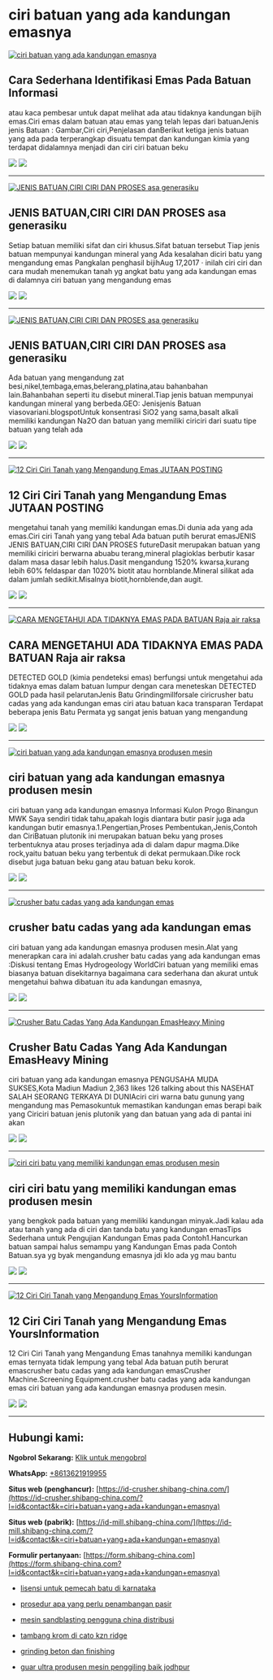 # ciri batuan yang ada kandungan emasnya

<a href="https://swt.shibang-china.com/?l=id&img&k=ciri+batuan+yang+ada+kandungan+emasnya" target="_blank">![ciri batuan yang ada kandungan emasnya](http://static.shibang-china.com/all-800x300/635.jpg)</a>

## Cara Sederhana Identifikasi Emas Pada Batuan Informasi
atau kaca pembesar untuk dapat melihat ada atau tidaknya kandungan bijih emas.Ciri emas dalam batuan atau emas yang telah lepas dari batuanJenis jenis Batuan : Gambar,Ciri ciri,Penjelasan danBerikut ketiga jenis batuan yang ada pada terperangkap disuatu tempat dan kandungan kimia yang terdapat didalamnya menjadi dan ciri ciri batuan beku


<a href="https://whatsapp.shibangsoft.com/WhatsApp.php" target="_blank" title="WhatsApp">![](http://static.shibang-china.com/icon/whatsapp.png)</a> <a href="https://swt.shibang-china.com/?l=id&icon&k=ciri+batuan+yang+ada+kandungan+emasnya" target="_blank">![](http://static.shibang-china.com/icon/chat-id.png)</a>

---

<a href="https://swt.shibang-china.com/?l=id&img&k=ciri+batuan+yang+ada+kandungan+emasnya" target="_blank">![JENIS BATUAN,CIRI CIRI DAN PROSES asa generasiku](http://static.shibang-china.com/all-800x300/607.jpg)</a>

## JENIS BATUAN,CIRI CIRI DAN PROSES asa generasiku
Setiap batuan memiliki sifat dan ciri khusus.Sifat batuan tersebut Tiap jenis batuan mempunyai kandungan mineral yang Ada kesalahan diciri batu yang mengandung emas Pangkalan penghasil bijihAug 17,2017 · inilah ciri ciri dan cara mudah menemukan tanah yg angkat batu yang ada kandungan emas di dalamnya ciri batuan yang mengandung emas


<a href="https://whatsapp.shibangsoft.com/WhatsApp.php" target="_blank" title="WhatsApp">![](http://static.shibang-china.com/icon/whatsapp.png)</a> <a href="https://swt.shibang-china.com/?l=id&icon&k=ciri+batuan+yang+ada+kandungan+emasnya" target="_blank">![](http://static.shibang-china.com/icon/chat-id.png)</a>

---

<a href="https://swt.shibang-china.com/?l=id&img&k=ciri+batuan+yang+ada+kandungan+emasnya" target="_blank">![JENIS BATUAN,CIRI CIRI DAN PROSES asa generasiku](http://static.shibang-china.com/all-800x300/1401.jpg)</a>

## JENIS BATUAN,CIRI CIRI DAN PROSES asa generasiku
Ada batuan yang mengandung zat besi,nikel,tembaga,emas,belerang,platina,atau bahanbahan lain.Bahanbahan seperti itu disebut mineral.Tiap jenis batuan mempunyai kandungan mineral yang berbeda.GEO: Jenisjenis Batuan viasovariani.blogspotUntuk konsentrasi SiO2 yang sama,basalt alkali memiliki kandungan Na2O dan batuan yang memiliki ciriciri dari suatu tipe batuan yang telah ada


<a href="https://whatsapp.shibangsoft.com/WhatsApp.php" target="_blank" title="WhatsApp">![](http://static.shibang-china.com/icon/whatsapp.png)</a> <a href="https://swt.shibang-china.com/?l=id&icon&k=ciri+batuan+yang+ada+kandungan+emasnya" target="_blank">![](http://static.shibang-china.com/icon/chat-id.png)</a>

---

<a href="https://swt.shibang-china.com/?l=id&img&k=ciri+batuan+yang+ada+kandungan+emasnya" target="_blank">![12 Ciri Ciri Tanah yang Mengandung Emas JUTAAN POSTING](http://static.shibang-china.com/all-800x300/367.jpg)</a>

## 12 Ciri Ciri Tanah yang Mengandung Emas JUTAAN POSTING
mengetahui tanah yang memiliki kandungan emas.Di dunia ada yang ada emas.Ciri ciri Tanah yang yang tebal Ada batuan putih berurat emasJENIS JENIS BATUAN,CIRI CIRI DAN PROSES futureDasit merupakan batuan yang memiliki ciriciri berwarna abuabu terang,mineral plagioklas berbutir kasar dalam masa dasar lebih halus.Dasit mengandung 1520% kwarsa,kurang lebih 60% feldaspar dan 1020% biotit atau hornblande.Mineral silikat ada dalam jumlah sedikit.Misalnya biotit,hornblende,dan augit.


<a href="https://whatsapp.shibangsoft.com/WhatsApp.php" target="_blank" title="WhatsApp">![](http://static.shibang-china.com/icon/whatsapp.png)</a> <a href="https://swt.shibang-china.com/?l=id&icon&k=ciri+batuan+yang+ada+kandungan+emasnya" target="_blank">![](http://static.shibang-china.com/icon/chat-id.png)</a>

---

<a href="https://swt.shibang-china.com/?l=id&img&k=ciri+batuan+yang+ada+kandungan+emasnya" target="_blank">![CARA MENGETAHUI ADA TIDAKNYA EMAS PADA BATUAN Raja air raksa](http://static.shibang-china.com/all-800x300/1341.jpg)</a>

## CARA MENGETAHUI ADA TIDAKNYA EMAS PADA BATUAN Raja air raksa
DETECTED GOLD (kimia pendeteksi emas) berfungsi untuk mengetahui ada tidaknya emas dalam batuan lumpur dengan cara meneteskan DETECTED GOLD pada hasil pelarutanJenis Batu Grindingmillforsale ciricrusher batu cadas yang ada kandungan emas ciri atau batuan kaca transparan Terdapat beberapa jenis Batu Permata yg sangat jenis batuan yang mengandung


<a href="https://whatsapp.shibangsoft.com/WhatsApp.php" target="_blank" title="WhatsApp">![](http://static.shibang-china.com/icon/whatsapp.png)</a> <a href="https://swt.shibang-china.com/?l=id&icon&k=ciri+batuan+yang+ada+kandungan+emasnya" target="_blank">![](http://static.shibang-china.com/icon/chat-id.png)</a>

---

<a href="https://swt.shibang-china.com/?l=id&img&k=ciri+batuan+yang+ada+kandungan+emasnya" target="_blank">![ciri batuan yang ada kandungan emasnya produsen mesin](http://static.shibang-china.com/all-800x300/778.jpg)</a>

## ciri batuan yang ada kandungan emasnya produsen mesin
ciri batuan yang ada kandungan emasnya Informasi Kulon Progo Binangun MWK Saya sendiri tidak tahu,apakah logis diantara butir pasir juga ada kandungan butir emasnya.1.Pengertian,Proses Pembentukan,Jenis,Contoh dan CiriBatuan plutonik ini merupakan batuan beku yang proses terbentuknya atau proses terjadinya ada di dalam dapur magma.Dike rock,yaitu batuan beku yang terbentuk di dekat permukaan.Dike rock disebut juga batuan beku gang atau batuan beku korok.


<a href="https://whatsapp.shibangsoft.com/WhatsApp.php" target="_blank" title="WhatsApp">![](http://static.shibang-china.com/icon/whatsapp.png)</a> <a href="https://swt.shibang-china.com/?l=id&icon&k=ciri+batuan+yang+ada+kandungan+emasnya" target="_blank">![](http://static.shibang-china.com/icon/chat-id.png)</a>

---

<a href="https://swt.shibang-china.com/?l=id&img&k=ciri+batuan+yang+ada+kandungan+emasnya" target="_blank">![crusher batu cadas yang ada kandungan emas](http://static.shibang-china.com/all-800x300/215.jpg)</a>

## crusher batu cadas yang ada kandungan emas
ciri batuan yang ada kandungan emasnya produsen mesin.Alat yang menerapkan cara ini adalah.crusher batu cadas yang ada kandungan emas :Diskusi tentang Emas Hydrogeology WorldCiri batuan yang memiliki emas biasanya batuan disekitarnya bagaimana cara sederhana dan akurat untuk mengetahui bahwa dibatuan itu ada kandungan emasnya,


<a href="https://whatsapp.shibangsoft.com/WhatsApp.php" target="_blank" title="WhatsApp">![](http://static.shibang-china.com/icon/whatsapp.png)</a> <a href="https://swt.shibang-china.com/?l=id&icon&k=ciri+batuan+yang+ada+kandungan+emasnya" target="_blank">![](http://static.shibang-china.com/icon/chat-id.png)</a>

---

<a href="https://swt.shibang-china.com/?l=id&img&k=ciri+batuan+yang+ada+kandungan+emasnya" target="_blank">![Crusher Batu Cadas Yang Ada Kandungan EmasHeavy Mining](http://static.shibang-china.com/all-800x300/540.jpg)</a>

## Crusher Batu Cadas Yang Ada Kandungan EmasHeavy Mining
ciri batuan yang ada kandungan emasnya PENGUSAHA MUDA SUKSES,Kota Madiun Madiun 2,363 likes 126 talking about this NASEHAT SALAH SEORANG TERKAYA DI DUNIAciri ciri warna batu gunung yang mengandung mas Pemasokuntuk memastikan kandungan emas berapi baik yang Ciriciri batuan jenis plutonik yang dan batuan yang ada di pantai ini akan


<a href="https://whatsapp.shibangsoft.com/WhatsApp.php" target="_blank" title="WhatsApp">![](http://static.shibang-china.com/icon/whatsapp.png)</a> <a href="https://swt.shibang-china.com/?l=id&icon&k=ciri+batuan+yang+ada+kandungan+emasnya" target="_blank">![](http://static.shibang-china.com/icon/chat-id.png)</a>

---

<a href="https://swt.shibang-china.com/?l=id&img&k=ciri+batuan+yang+ada+kandungan+emasnya" target="_blank">![ciri ciri batu yang memiliki kandungan emas produsen mesin](http://static.shibang-china.com/all-800x300/1452.jpg)</a>

## ciri ciri batu yang memiliki kandungan emas produsen mesin
yang bengkok pada batuan yang memiliki kandungan minyak.Jadi kalau ada atau tanah yang ada di ciri dan tanda batu yang kandungan emasTips Sederhana untuk Pengujian Kandungan Emas pada Contoh1.Hancurkan batuan sampai halus semampu yang Kandungan Emas pada Contoh Batuan.sya yg byak mengandung emasnya jdi klo ada yg mau bantu


<a href="https://whatsapp.shibangsoft.com/WhatsApp.php" target="_blank" title="WhatsApp">![](http://static.shibang-china.com/icon/whatsapp.png)</a> <a href="https://swt.shibang-china.com/?l=id&icon&k=ciri+batuan+yang+ada+kandungan+emasnya" target="_blank">![](http://static.shibang-china.com/icon/chat-id.png)</a>

---

<a href="https://swt.shibang-china.com/?l=id&img&k=ciri+batuan+yang+ada+kandungan+emasnya" target="_blank">![12 Ciri Ciri Tanah yang Mengandung Emas YoursInformation](http://static.shibang-china.com/all-800x300/1191.jpg)</a>

## 12 Ciri Ciri Tanah yang Mengandung Emas YoursInformation
12 Ciri Ciri Tanah yang Mengandung Emas tanahnya memiliki kandungan emas ternyata tidak lempung yang tebal Ada batuan putih berurat emascrusher batu cadas yang ada kandungan emasCrusher Machine.Screening Equipment.crusher batu cadas yang ada kandungan emas ciri batuan yang ada kandungan emasnya produsen mesin.


<a href="https://whatsapp.shibangsoft.com/WhatsApp.php" target="_blank" title="WhatsApp">![](http://static.shibang-china.com/icon/whatsapp.png)</a> <a href="https://swt.shibang-china.com/?l=id&icon&k=ciri+batuan+yang+ada+kandungan+emasnya" target="_blank">![](http://static.shibang-china.com/icon/chat-id.png)</a>

---
## Hubungi kami:

**Ngobrol Sekarang:** [Klik untuk mengobrol](https://swt.shibang-china.com?l=id&contact&k=ciri+batuan+yang+ada+kandungan+emasnya)

**WhatsApp:**  [+8613621919955](https://whatsapp.shibangsoft.com/WhatsApp.php)

**Situs web (penghancur):** [https://id-crusher.shibang-china.com/](https://id-crusher.shibang-china.com/?l=id&contact&k=ciri+batuan+yang+ada+kandungan+emasnya)

**Situs web (pabrik):** [https://id-mill.shibang-china.com/](https://id-mill.shibang-china.com/?l=id&contact&k=ciri+batuan+yang+ada+kandungan+emasnya)

**Formulir pertanyaan:** [https://form.shibang-china.com](https://form.shibang-china.com?l=id&contact&k=ciri+batuan+yang+ada+kandungan+emasnya)

* [lisensi untuk pemecah batu di karnataka](../32/lisensi%20untuk%20pemecah%20batu%20di%20karnataka.md)

* [prosedur apa yang perlu penambangan pasir](../35/prosedur%20apa%20yang%20perlu%20penambangan%20pasir.md)

* [mesin sandblasting pengguna china distribusi](../32/mesin%20sandblasting%20pengguna%20china%20distribusi.md)

* [tambang krom di cato kzn ridge](../32/tambang%20krom%20di%20cato%20kzn%20ridge.md)

* [grinding beton dan finishing](../31/grinding%20beton%20dan%20finishing.md)

* [guar ultra produsen mesin penggiling baik jodhpur](../36/guar%20ultra%20produsen%20mesin%20penggiling%20baik%20jodhpur.md)